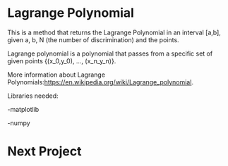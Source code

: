 # Lagrange Polynomial

This is a method that returns the Lagrange Polynomial in an interval [a,b], given a, b, N (the number of discrimination) and the points.

Lagrange polynomial is a polynomial that passes from a specific set of given points {(x_0,y_0), ..., (x_n_y_n)}.

More information about Lagrange Polynomials:https://en.wikipedia.org/wiki/Lagrange_polynomial.

Libraries needed:

-matplotlib

-numpy


# Next Project

